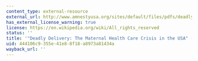 ```yaml
---
content_type: external-resource
external_url: http://www.amnestyusa.org/sites/default/files/pdfs/deadlydelivery.pdf
has_external_license_warning: true
license: https://en.wikipedia.org/wiki/All_rights_reserved
status: ''
title: '"Deadly Delivery: The Maternal Health Care Crisis in the USA" (PDF - 1.8MB)'
uid: 444106c9-355e-41e8-8f18-a8973a81434a
wayback_url: ''
---
```

